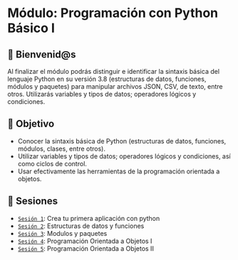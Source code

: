  
# Módulo: Programación con Python Básico I

## :wave: Bienvenid@s

Al finalizar el módulo podrás distinguir e identificar la sintaxis básica del lenguaje Python en su versión 3.8 (estructuras de datos, funciones, módulos y paquetes) para manipular archivos JSON, CSV, de texto, entre otros. Utilizarás variables y tipos de datos; operadores lógicos y condiciones.

## :dart: Objetivo

 - Conocer la sintaxis básica de Python (estructuras de datos, funciones, módulos, clases, entre otros).
 - Utilizar variables y tipos de datos; operadores lógicos y condiciones, así como ciclos de control.
 - Usar efectivamente las herramientas de la programación orientada a objetos.


## :bookmark_tabs: Sesiones
 
 - [`Sesión 1`](Sesion-01): Crea tu primera aplicación con python 
 - [`Sesión 2`](Sesion-02): Estructuras de datos y funciones
 - [`Sesión 3`](Sesion-03): Modulos y paquetes
 - [`Sesión 4`](Sesion-04): Programación Orientada a Objetos I
 - [`Sesión 5`](Sesion-05): Programación Orientada a Objetos II
